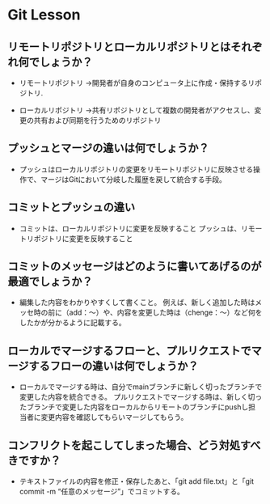 # Git Lesson


## リモートリポジトリとローカルリポジトリとはそれぞれ何でしょうか？
- リモートリポジトリ
→開発者が自身のコンピュータ上に作成・保持するリポジトリ.

- ローカルリポジトリ
→共有リポジトリとして複数の開発者がアクセスし、変更の共有および同期を行うためのリポジトリ


## プッシュとマージの違いは何でしょうか？
- プッシュはローカルリポジトリの変更をリモートリポジトリに反映させる操作で、マージはGitにおいて分岐した履歴を戻して統合する手段。


## コミットとプッシュの違い
- コミットは、ローカルリポジトリに変更を反映すること
プッシュは、リモートリポジトリに変更を反映すること


## コミットのメッセージはどのように書いてあげるのが最適でしょうか？
- 編集した内容をわかりやすくして書くこと。
例えば、新しく追加した時はメッセ時の前に（add：〜）や、内容を変更した時は（chenge：〜）など何をしたかが分かるように記載する。


## ローカルでマージするフローと、プルリクエストでマージするフローの違いは何でしょうか？
- ローカルでマージする時は、自分でmainブランチに新しく切ったブランチで変更した内容を統合できる。
プルリクエストでマージする時は、新しく切ったブランチで変更した内容をローカルからリモートのブランチにpushし担当者に変更内容を確認してもらいマージしてもらう。


## コンフリクトを起こしてしまった場合、どう対処すべきですか？
- テキストファイルの内容を修正・保存したあと、「git add file.txt」と「git commit -m “任意のメッセージ”」でコミットする。